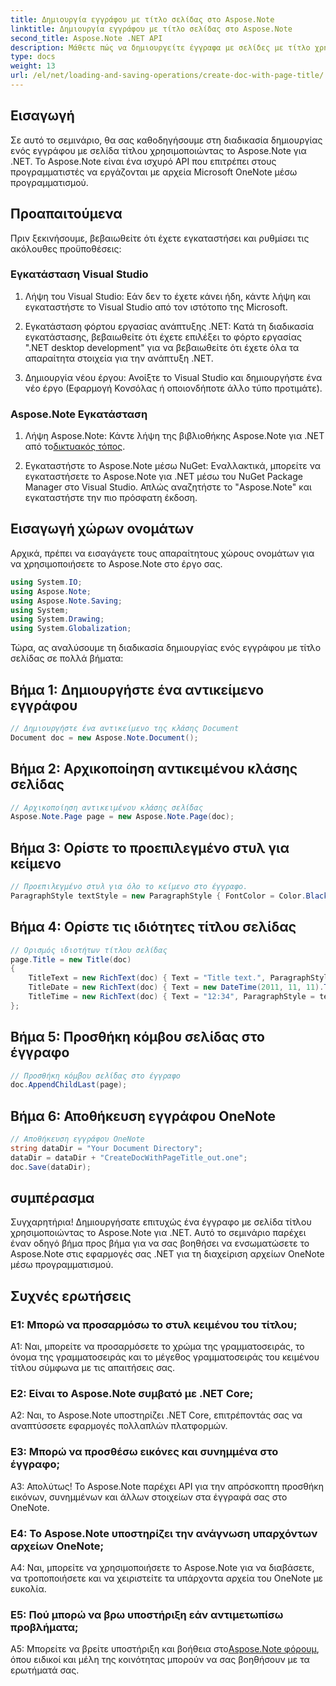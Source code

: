 ```yaml
---
title: Δημιουργία εγγράφου με τίτλο σελίδας στο Aspose.Note
linktitle: Δημιουργία εγγράφου με τίτλο σελίδας στο Aspose.Note
second_title: Aspose.Note .NET API
description: Μάθετε πώς να δημιουργείτε έγγραφα με σελίδες με τίτλο χρησιμοποιώντας το Aspose.Note για .NET. Ακολουθήστε τον βήμα προς βήμα οδηγό μας για απρόσκοπτη ενσωμάτωση.
type: docs
weight: 13
url: /el/net/loading-and-saving-operations/create-doc-with-page-title/
---
```

## Εισαγωγή

Σε αυτό το σεμινάριο, θα σας καθοδηγήσουμε στη διαδικασία δημιουργίας ενός εγγράφου με σελίδα τίτλου χρησιμοποιώντας το Aspose.Note για .NET. Το Aspose.Note είναι ένα ισχυρό API που επιτρέπει στους προγραμματιστές να εργάζονται με αρχεία Microsoft OneNote μέσω προγραμματισμού.

## Προαπαιτούμενα

Πριν ξεκινήσουμε, βεβαιωθείτε ότι έχετε εγκαταστήσει και ρυθμίσει τις ακόλουθες προϋποθέσεις:

### Εγκατάσταση Visual Studio

1. Λήψη του Visual Studio: Εάν δεν το έχετε κάνει ήδη, κάντε λήψη και εγκαταστήστε το Visual Studio από τον ιστότοπο της Microsoft.

2. Εγκατάσταση φόρτου εργασίας ανάπτυξης .NET: Κατά τη διαδικασία εγκατάστασης, βεβαιωθείτε ότι έχετε επιλέξει το φόρτο εργασίας ".NET desktop development" για να βεβαιωθείτε ότι έχετε όλα τα απαραίτητα στοιχεία για την ανάπτυξη .NET.

3. Δημιουργία νέου έργου: Ανοίξτε το Visual Studio και δημιουργήστε ένα νέο έργο (Εφαρμογή Κονσόλας ή οποιονδήποτε άλλο τύπο προτιμάτε).

### Aspose.Note Εγκατάσταση

1.  Λήψη Aspose.Note: Κάντε λήψη της βιβλιοθήκης Aspose.Note για .NET από το[δικτυακός τόπος](https://releases.aspose.com/note/net/).

2. Εγκαταστήστε το Aspose.Note μέσω NuGet: Εναλλακτικά, μπορείτε να εγκαταστήσετε το Aspose.Note για .NET μέσω του NuGet Package Manager στο Visual Studio. Απλώς αναζητήστε το "Aspose.Note" και εγκαταστήστε την πιο πρόσφατη έκδοση.

## Εισαγωγή χώρων ονομάτων

Αρχικά, πρέπει να εισαγάγετε τους απαραίτητους χώρους ονομάτων για να χρησιμοποιήσετε το Aspose.Note στο έργο σας.

```csharp
using System.IO;
using Aspose.Note;
using Aspose.Note.Saving;
using System;
using System.Drawing;
using System.Globalization;
```

Τώρα, ας αναλύσουμε τη διαδικασία δημιουργίας ενός εγγράφου με τίτλο σελίδας σε πολλά βήματα:

## Βήμα 1: Δημιουργήστε ένα αντικείμενο εγγράφου

```csharp
// Δημιουργήστε ένα αντικείμενο της κλάσης Document
Document doc = new Aspose.Note.Document();
```

## Βήμα 2: Αρχικοποίηση αντικειμένου κλάσης σελίδας

```csharp
// Αρχικοποίηση αντικειμένου κλάσης σελίδας
Aspose.Note.Page page = new Aspose.Note.Page(doc);
```

## Βήμα 3: Ορίστε το προεπιλεγμένο στυλ για κείμενο

```csharp
// Προεπιλεγμένο στυλ για όλο το κείμενο στο έγγραφο.
ParagraphStyle textStyle = new ParagraphStyle { FontColor = Color.Black, FontName = "Arial", FontSize = 10 };
```

## Βήμα 4: Ορίστε τις ιδιότητες τίτλου σελίδας

```csharp
// Ορισμός ιδιοτήτων τίτλου σελίδας
page.Title = new Title(doc)
{
    TitleText = new RichText(doc) { Text = "Title text.", ParagraphStyle = textStyle },
    TitleDate = new RichText(doc) { Text = new DateTime(2011, 11, 11).ToString("D", CultureInfo.InvariantCulture), ParagraphStyle = textStyle },
    TitleTime = new RichText(doc) { Text = "12:34", ParagraphStyle = textStyle }
};
```

## Βήμα 5: Προσθήκη κόμβου σελίδας στο έγγραφο

```csharp
// Προσθήκη κόμβου σελίδας στο έγγραφο
doc.AppendChildLast(page);
```

## Βήμα 6: Αποθήκευση εγγράφου OneNote

```csharp
// Αποθήκευση εγγράφου OneNote
string dataDir = "Your Document Directory";
dataDir = dataDir + "CreateDocWithPageTitle_out.one";
doc.Save(dataDir);
```

## συμπέρασμα

Συγχαρητήρια! Δημιουργήσατε επιτυχώς ένα έγγραφο με σελίδα τίτλου χρησιμοποιώντας το Aspose.Note για .NET. Αυτό το σεμινάριο παρέχει έναν οδηγό βήμα προς βήμα για να σας βοηθήσει να ενσωματώσετε το Aspose.Note στις εφαρμογές σας .NET για τη διαχείριση αρχείων OneNote μέσω προγραμματισμού.

## Συχνές ερωτήσεις

### Ε1: Μπορώ να προσαρμόσω το στυλ κειμένου του τίτλου;

A1: Ναι, μπορείτε να προσαρμόσετε το χρώμα της γραμματοσειράς, το όνομα της γραμματοσειράς και το μέγεθος γραμματοσειράς του κειμένου τίτλου σύμφωνα με τις απαιτήσεις σας.

### Ε2: Είναι το Aspose.Note συμβατό με .NET Core;

A2: Ναι, το Aspose.Note υποστηρίζει .NET Core, επιτρέποντάς σας να αναπτύσσετε εφαρμογές πολλαπλών πλατφορμών.

### Ε3: Μπορώ να προσθέσω εικόνες και συνημμένα στο έγγραφο;

Α3: Απολύτως! Το Aspose.Note παρέχει API για την απρόσκοπτη προσθήκη εικόνων, συνημμένων και άλλων στοιχείων στα έγγραφά σας στο OneNote.

### Ε4: Το Aspose.Note υποστηρίζει την ανάγνωση υπαρχόντων αρχείων OneNote;

A4: Ναι, μπορείτε να χρησιμοποιήσετε το Aspose.Note για να διαβάσετε, να τροποποιήσετε και να χειριστείτε τα υπάρχοντα αρχεία του OneNote με ευκολία.

### Ε5: Πού μπορώ να βρω υποστήριξη εάν αντιμετωπίσω προβλήματα;

 A5: Μπορείτε να βρείτε υποστήριξη και βοήθεια στο[Aspose.Note φόρουμ](https://forum.aspose.com/c/note/28), όπου ειδικοί και μέλη της κοινότητας μπορούν να σας βοηθήσουν με τα ερωτήματά σας.